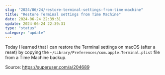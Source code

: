 ```yaml
---
slug: "2024/06/24/restore-terminal-settings-from-time-machine"
title: "Restore Terminal settings from Time Machine"
date: 2024-06-24 22:39:31
update: 2024-06-24 22:39:31
type: "status"
category: "update"
---
```


Today I learned that I can restore the Terminal settings on macOS (after a reset) by copying the `~/Library/Preferences/com.apple.Terminal.plist` file from a Time Machine backup.

Source: https://superuser.com/a/204689
